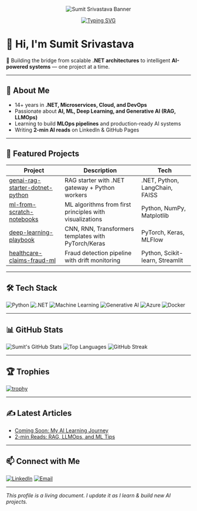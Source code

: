 <!-- Banner Section -->
<p align="center">
  <img src="https://github.com/SumitCodesAI/SumitCodesAI/raw/main/assets/banner.png" alt="Sumit Srivastava Banner" />
</p>

<!-- Typing Intro -->
<p align="center">
  <a href="https://git.io/typing-svg">
    <img src="https://readme-typing-svg.demolab.com?lines=AI+%7C+ML+%7C+Deep+Learning+Enthusiast;Generative+AI+%7C+MLOps+Learner;Python+%7C+.NET+%7C+Cloud+Developer" alt="Typing SVG" />
  </a>
</p>

# 👋 Hi, I'm Sumit Srivastava
🚀 Building the bridge from scalable **.NET architectures** to intelligent **AI-powered systems** — one project at a time.

---

## 🧠 About Me
- 14+ years in **.NET, Microservices, Cloud, and DevOps**  
- Passionate about **AI, ML, Deep Learning, and Generative AI (RAG, LLMOps)**  
- Learning to build **MLOps pipelines** and production-ready AI systems  
- Writing **2-min AI reads** on LinkedIn & GitHub Pages  

---

## 🚀 Featured Projects
| Project | Description | Tech |
|---------|-------------|------|
| [genai-rag-starter-dotnet-python](#) | RAG starter with .NET gateway + Python workers | .NET, Python, LangChain, FAISS |
| [ml-from-scratch-notebooks](#) | ML algorithms from first principles with visualizations | Python, NumPy, Matplotlib |
| [deep-learning-playbook](#) | CNN, RNN, Transformers templates with PyTorch/Keras | PyTorch, Keras, MLFlow |
| [healthcare-claims-fraud-ml](#) | Fraud detection pipeline with drift monitoring | Python, Scikit-learn, Streamlit |

---

## 🛠️ Tech Stack
![Python](https://img.shields.io/badge/Python-3.11-3776AB?logo=python&logoColor=white)
![.NET](https://img.shields.io/badge/.NET-512BD4?logo=dotnet&logoColor=white)
![Machine Learning](https://img.shields.io/badge/Machine%20Learning-ML-green)
![Generative AI](https://img.shields.io/badge/Generative%20AI-GenAI-blue)
![Azure](https://img.shields.io/badge/Azure-Cloud-blue?logo=microsoftazure)
![Docker](https://img.shields.io/badge/Docker-Containers-2496ED?logo=docker)

---

## 📊 GitHub Stats
![Sumit's GitHub Stats](https://github-readme-stats.vercel.app/api?username=SumitCodesAI&show_icons=true&theme=radical)
![Top Languages](https://github-readme-stats.vercel.app/api/top-langs/?username=SumitCodesAI&layout=compact&theme=radical)
![GitHub Streak](https://streak-stats.demolab.com/?user=SumitCodesAI&theme=radical)

---

## 🏆 Trophies
[![trophy](https://github-profile-trophy.vercel.app/?username=SumitCodesAI&theme=radical)](https://github.com/ryo-ma/github-profile-trophy)

---

## ✍️ Latest Articles
- [Coming Soon: My AI Learning Journey](#)
- [2-min Reads: RAG, LLMOps, and ML Tips](#)

---

## 📫 Connect with Me
[![LinkedIn](https://img.shields.io/badge/LinkedIn-Sumit%20Srivastava-blue?logo=linkedin)](https://www.linkedin.com/in/sumit-srivastava1103/)
[![Email](https://img.shields.io/badge/sumitsri051@gmail.com-red?logo=gmail)](mailto:sumitsri051@gmail.com)

---

*This profile is a living document. I update it as I learn & build new AI projects.*
